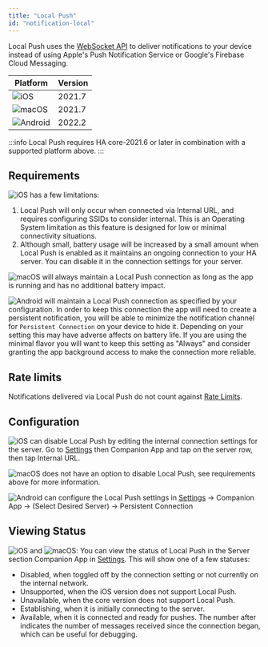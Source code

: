 ```yaml
---
title: "Local Push"
id: "notification-local"
---
```


Local Push uses the [WebSocket API](https://developers.home-assistant.io/docs/api/websocket) to deliver notifications to your device instead of using Apple's Push Notification Service or Google's Firebase Cloud Messaging.

| Platform | Version |
| -------- | ------- |
| ![iOS](/assets/iOS.svg) | 2021.7 |
| ![macOS](/assets/macOS.svg) | 2021.7 |
| ![Android](/assets/android.svg) | 2022.2 |

:::info
Local Push requires HA core-2021.6 or later in combination with a supported platform above.
:::

## Requirements

![iOS](/assets/iOS.svg) has a few limitations:

1. Local Push will only occur when connected via Internal URL, and requires configuring SSIDs to consider internal. This is an Operating System limitation as this feature is designed for low or minimal connectivity situations.
2. Although small, battery usage will be increased by a small amount when Local Push is enabled as it maintains an ongoing connection to your HA server. You can disable it in the connection settings for your server.

![macOS](/assets/macOS.svg) will always maintain a Local Push connection as long as the app is running and has no additional battery impact.

![Android](/assets/android.svg) will maintain a Local Push connection as specified by your configuration. In order to keep this connection the app will need to create a persistent notification, you will be able to minimize the notification channel for `Persistent Connection` on your device to hide it. Depending on your setting this may have adverse affects on battery life. If you are using the minimal flavor you will want to keep this setting as "Always" and consider granting the app background access to make the connection more reliable.

## Rate limits

Notifications delivered via Local Push do not count against [Rate Limits](details.md).

## Configuration

![iOS](/assets/iOS.svg) can disable Local Push by editing the internal connection settings for the server. Go to [Settings](https://my.home-assistant.io/redirect/config/) then Companion App and tap on the server row, then tap Internal URL.

![macOS](/assets/macOS.svg) does not have an option to disable Local Push, see requirements above for more information.

![Android](/assets/android.svg) can configure the Local Push settings in [Settings](https://my.home-assistant.io/redirect/config/) -> Companion App -> (Select Desired Server) -> Persistent Connection 

## Viewing Status
![iOS](/assets/iOS.svg) and ![macOS](/assets/macOS.svg):
You can view the status of Local Push in the Server section Companion App in [Settings](https://my.home-assistant.io/redirect/config/). This will show one of a few statuses:

* Disabled, when toggled off by the connection setting or not currently on the internal network.
* Unsupported, when the iOS version does not support Local Push.
* Unavailable, when the core version does not support Local Push.
* Establishing, when it is initially connecting to the server.
* Available, when it is connected and ready for pushes. The number after indicates the number of messages received since the connection began, which can be useful for debugging.

